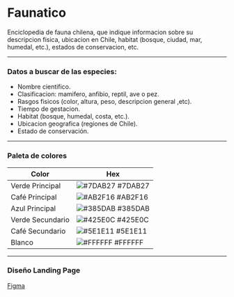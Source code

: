 # Faunatico

Enciclopedia de fauna chilena, que indique informacion sobre su descripcion fisica, ubicacion en Chile, habitat (bosque, ciudad, mar, humedal, etc.), estados de conservacion, etc.

---
### Datos a buscar de las especies:
* Nombre cientifico.
* Clasificacion: mamifero, anfibio, reptil, ave o pez.
* Rasgos fisicos (color, altura, peso, descripcion general ,etc).
* Tiempo de gestacion.
* Habitat (bosque, humedal, costa, etc.).
* Ubicacion geografica (regiones de Chile).
* Estado de conservación.

---
### Paleta de colores

| Color             | Hex                                                                |
| ----------------- | ------------------------------------------------------------------ |
| Verde Principal | ![#7DAB27](https://via.placeholder.com/10/7DAB27?text=+) #7DAB27 |
| Café Principal | ![#AB2F16](https://via.placeholder.com/10/AB2F16?text=+) #AB2F16 |
| Azul Principal | ![#385DAB](https://via.placeholder.com/10/385DAB?text=+) #385DAB |
| Verde Secundario | ![#425E0C](https://via.placeholder.com/10/425E0C?text=+) #425E0C |
| Café Secundario | ![#5E1E11](https://via.placeholder.com/10/5E1E11?text=+) #5E1E11 |
| Blanco | ![#FFFFFF](https://via.placeholder.com/10/FFFFFF?text=+) #FFFFFF |

---
### Diseño Landing Page

[Figma](https://www.figma.com/file/4FyAyMbfsfIgg9fSAV5Y8P/Faunatico?node-id=0-1&t=7EyZJsACcH9gYV03-0)
